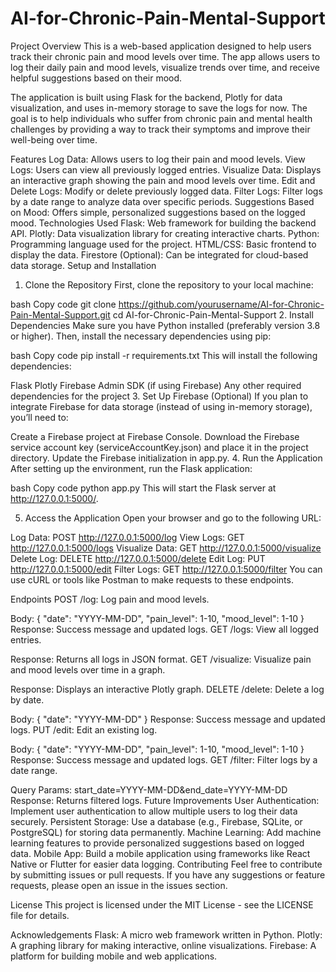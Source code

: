 # AI-for-Chronic-Pain-Mental-Support

Project Overview
This is a web-based application designed to help users track their chronic pain and mood levels over time. The app allows users to log their daily pain and mood levels, visualize trends over time, and receive helpful suggestions based on their mood.

The application is built using Flask for the backend, Plotly for data visualization, and uses in-memory storage to save the logs for now. The goal is to help individuals who suffer from chronic pain and mental health challenges by providing a way to track their symptoms and improve their well-being over time.

Features
Log Data: Allows users to log their pain and mood levels.
View Logs: Users can view all previously logged entries.
Visualize Data: Displays an interactive graph showing the pain and mood levels over time.
Edit and Delete Logs: Modify or delete previously logged data.
Filter Logs: Filter logs by a date range to analyze data over specific periods.
Suggestions Based on Mood: Offers simple, personalized suggestions based on the logged mood.
Technologies Used
Flask: Web framework for building the backend API.
Plotly: Data visualization library for creating interactive charts.
Python: Programming language used for the project.
HTML/CSS: Basic frontend to display the data.
Firestore (Optional): Can be integrated for cloud-based data storage.
Setup and Installation
1. Clone the Repository
First, clone the repository to your local machine:

bash
Copy code
git clone https://github.com/yourusername/AI-for-Chronic-Pain-Mental-Support.git
cd AI-for-Chronic-Pain-Mental-Support
2. Install Dependencies
Make sure you have Python installed (preferably version 3.8 or higher). Then, install the necessary dependencies using pip:

bash
Copy code
pip install -r requirements.txt
This will install the following dependencies:

Flask
Plotly
Firebase Admin SDK (if using Firebase)
Any other required dependencies for the project
3. Set Up Firebase (Optional)
If you plan to integrate Firebase for data storage (instead of using in-memory storage), you’ll need to:

Create a Firebase project at Firebase Console.
Download the Firebase service account key (serviceAccountKey.json) and place it in the project directory.
Update the Firebase initialization in app.py.
4. Run the Application
After setting up the environment, run the Flask application:

bash
Copy code
python app.py
This will start the Flask server at http://127.0.0.1:5000/.

5. Access the Application
Open your browser and go to the following URL:

Log Data: POST http://127.0.0.1:5000/log
View Logs: GET http://127.0.0.1:5000/logs
Visualize Data: GET http://127.0.0.1:5000/visualize
Delete Log: DELETE http://127.0.0.1:5000/delete
Edit Log: PUT http://127.0.0.1:5000/edit
Filter Logs: GET http://127.0.0.1:5000/filter
You can use cURL or tools like Postman to make requests to these endpoints.

Endpoints
POST /log: Log pain and mood levels.

Body: { "date": "YYYY-MM-DD", "pain_level": 1-10, "mood_level": 1-10 }
Response: Success message and updated logs.
GET /logs: View all logged entries.

Response: Returns all logs in JSON format.
GET /visualize: Visualize pain and mood levels over time in a graph.

Response: Displays an interactive Plotly graph.
DELETE /delete: Delete a log by date.

Body: { "date": "YYYY-MM-DD" }
Response: Success message and updated logs.
PUT /edit: Edit an existing log.

Body: { "date": "YYYY-MM-DD", "pain_level": 1-10, "mood_level": 1-10 }
Response: Success message and updated logs.
GET /filter: Filter logs by a date range.

Query Params: start_date=YYYY-MM-DD&end_date=YYYY-MM-DD
Response: Returns filtered logs.
Future Improvements
User Authentication: Implement user authentication to allow multiple users to log their data securely.
Persistent Storage: Use a database (e.g., Firebase, SQLite, or PostgreSQL) for storing data permanently.
Machine Learning: Add machine learning features to provide personalized suggestions based on logged data.
Mobile App: Build a mobile application using frameworks like React Native or Flutter for easier data logging.
Contributing
Feel free to contribute by submitting issues or pull requests. If you have any suggestions or feature requests, please open an issue in the issues section.

License
This project is licensed under the MIT License - see the LICENSE file for details.

Acknowledgements
Flask: A micro web framework written in Python.
Plotly: A graphing library for making interactive, online visualizations.
Firebase: A platform for building mobile and web applications.
